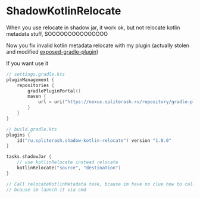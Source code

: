 # ShadowKotlinRelocate

When you use relocate in shadow jar, it work ok, but not relocate kotlin metadata stuff, SOOOOOOOOOOOOOOO

Now you fix invalid kotlin metadata relocate with my plugin (actually stolen and
modified [exposed-gradle-plugin](https://github.com/JetBrains/exposed-intellij-plugin/tree/master/exposed-gradle-plugin))

If you want use it

```kotlin
// settings.gradle.kts
pluginManagement {
    repositories {
        gradlePluginPortal()
        maven {
            url = uri("https://nexus.spliterash.ru/repository/gradle-plugin/")
        }
    }
}
```

```kotlin
// build.gradle.kts
plugins {
    id("ru.spliterash.shadow-kotlin-relocate") version "1.0.0"
}

tasks.shadowJar {
    // use kotlinRelocate instead relocate
    kotlinRelocate("source", "destination")
}

// Call relocateKotlinMetadata task, bcause im have no clue how to call it in build script,
// bcause im launch it via cmd
```
